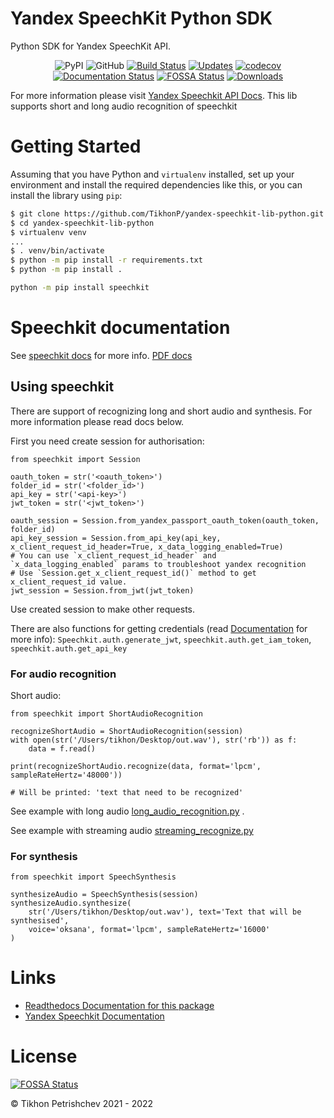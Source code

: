 # Yandex SpeechKit Python SDK

Python SDK for Yandex SpeechKit API.

<div align="center">

![PyPI](https://img.shields.io/pypi/v/speechkit) ![GitHub](https://img.shields.io/github/license/tikhonp/yandex-speechkit-lib-python) [![Build Status](https://travis-ci.com/TikhonP/yandex-speechkit-lib-python.svg?branch=master)](https://travis-ci.com/TikhonP/yandex-speechkit-lib-python) [![Updates](https://pyup.io/repos/github/TikhonP/yandex-speechkit-lib-python/shield.svg)](https://pyup.io/repos/github/TikhonP/yandex-speechkit-lib-python/) [![codecov](https://codecov.io/gh/tikhonp/yandex-speechkit-lib-python/branch/master/graph/badge.svg?token=NRNV9E36I4)](https://codecov.io/gh/tikhonp/yandex-speechkit-lib-python) 
[![Documentation Status](https://readthedocs.org/projects/yandex-speechkit-lib-python/badge/?version=latest)](https://pip.pypa.io/en/stable/?badge=stable) [![FOSSA Status](https://app.fossa.com/api/projects/git%2Bgithub.com%2FTikhonP%2Fyandex-speechkit-lib-python.svg?type=shield)](https://app.fossa.com/projects/git%2Bgithub.com%2FTikhonP%2Fyandex-speechkit-lib-python?ref=badge_shield)
[![Downloads](https://pepy.tech/badge/speechkit)](https://pepy.tech/project/speechkit)

</div>

For more information please visit [Yandex Speechkit API Docs](https://cloud.yandex.com/en/docs/speechkit/). This lib
supports short and long audio recognition of speechkit

# Getting Started

Assuming that you have Python and `virtualenv` installed, set up your environment and install the required dependencies
like this, or you can install the library using `pip`:

```bash
$ git clone https://github.com/TikhonP/yandex-speechkit-lib-python.git
$ cd yandex-speechkit-lib-python
$ virtualenv venv
...
$ . venv/bin/activate
$ python -m pip install -r requirements.txt
$ python -m pip install .
```

```bash
python -m pip install speechkit
```

# Speechkit documentation

See [speechkit docs](https://yandex-speechkit-lib-python.readthedocs.io/en/latest/index.html) for more
info. [PDF docs](https://yandex-speechkit-lib-python.readthedocs.io/_/downloads/en/latest/pdf/)

## Using speechkit

There are support of recognizing long and short audio and synthesis. For more information please read docs below.

First you need create session for authorisation:

```python3
from speechkit import Session

oauth_token = str('<oauth_token>')
folder_id = str('<folder_id>')
api_key = str('<api-key>')
jwt_token = str('<jwt_token>')

oauth_session = Session.from_yandex_passport_oauth_token(oauth_token, folder_id)
api_key_session = Session.from_api_key(api_key, x_client_request_id_header=True, x_data_logging_enabled=True) 
# You can use `x_client_request_id_header` and `x_data_logging_enabled` params to troubleshoot yandex recognition
# Use `Session.get_x_client_request_id()` method to get x_client_request_id value.
jwt_session = Session.from_jwt(jwt_token)
```

Use created session to make other requests.

There are also functions for getting credentials (read [Documentation](https://yandex-speechkit-lib-python.readthedocs.io/en/latest/index.html) for more info):
`Speechkit.auth.generate_jwt`,  `speechkit.auth.get_iam_token`, `speechkit.auth.get_api_key`

### For audio recognition

Short audio:

```python3
from speechkit import ShortAudioRecognition

recognizeShortAudio = ShortAudioRecognition(session)
with open(str('/Users/tikhon/Desktop/out.wav'), str('rb')) as f:
    data = f.read()

print(recognizeShortAudio.recognize(data, format='lpcm', sampleRateHertz='48000'))

# Will be printed: 'text that need to be recognized'
```

See example with long
audio [long_audio_recognition.py](https://github.com/TikhonP/yandex-speechkit-lib-python/blob/master/examples/long_audio_recognition.py)
.

See example with streaming
audio [streaming_recognize.py](https://github.com/TikhonP/yandex-speechkit-lib-python/blob/master/examples/streaming_recognize.py)

### For synthesis

```python3
from speechkit import SpeechSynthesis

synthesizeAudio = SpeechSynthesis(session)
synthesizeAudio.synthesize(
    str('/Users/tikhon/Desktop/out.wav'), text='Text that will be synthesised',
    voice='oksana', format='lpcm', sampleRateHertz='16000'
)
```

# Links

- [Readthedocs Documentation for this package](https://yandex-speechkit-lib-python.readthedocs.io/en/latest/index.html)
- [Yandex Speechkit Documentation](https://cloud.yandex.com/en/docs/speechkit/)

# License

[![FOSSA Status](https://app.fossa.com/api/projects/git%2Bgithub.com%2FTikhonP%2Fyandex-speechkit-lib-python.svg?type=large)](https://app.fossa.com/projects/git%2Bgithub.com%2FTikhonP%2Fyandex-speechkit-lib-python?ref=badge_large)

© Tikhon Petrishchev 2021 - 2022
